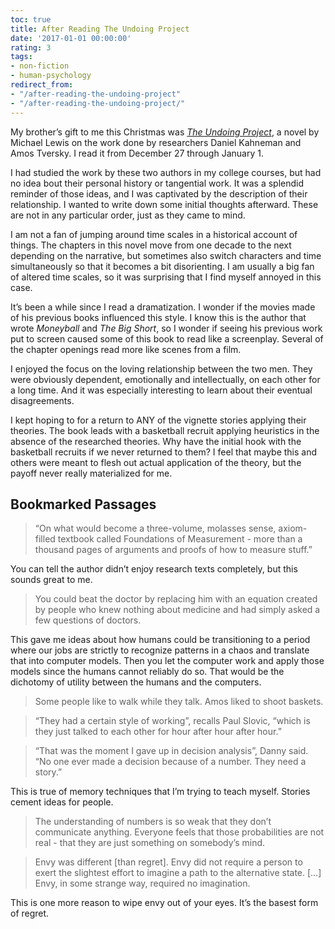 ```yaml
---
toc: true
title: After Reading The Undoing Project
date: '2017-01-01 00:00:00'
rating: 3
tags:
- non-fiction
- human-psychology
redirect_from:
- "/after-reading-the-undoing-project"
- "/after-reading-the-undoing-project/"
---
```


My brother’s gift to me this Christmas was [_The Undoing Project_](https://www.goodreads.com/book/show/30334134-the-undoing-project), a novel by Michael Lewis on the work done by researchers Daniel Kahneman and Amos Tversky. I read it from December 27 through January 1.

I had studied the work by these two authors in my college courses, but had no idea bout their personal history or tangential work. It was a splendid reminder of those ideas, and I was captivated by the description of their relationship. I wanted to write down some initial thoughts afterward. These are not in any particular order, just as they came to mind.

I am not a fan of jumping around time scales in a historical account of things. The chapters in this novel move from one decade to the next depending on the narrative, but sometimes also switch characters and time simultaneously so that it becomes a bit disorienting. I am usually a big fan of altered time scales, so it was surprising that I find myself annoyed in this case.

It’s been a while since I read a dramatization. I wonder if the movies made of his previous books influenced this style. I know this is the author that wrote _Moneyball_ and _The Big Short_, so I wonder if seeing his previous work put to screen caused some of this book to read like a screenplay. Several of the chapter openings read more like scenes from a film.

I enjoyed the focus on the loving relationship between the two men. They were obviously dependent, emotionally and intellectually, on each other for a long time. And it was especially interesting to learn about their eventual disagreements.

I kept hoping to for a return to ANY of the vignette stories applying their theories. The book leads with a basketball recruit applying heuristics in the absence of the researched theories. Why have the initial hook with the basketball recruits if we never returned to them? I feel that maybe this and others were meant to flesh out actual application of the theory, but the payoff never really materialized for me.

## Bookmarked Passages

> “On what would become a three-volume, molasses sense, axiom-filled textbook called Foundations of Measurement - more than a thousand pages of arguments and proofs of how to measure stuff.”

You can tell the author didn’t enjoy research texts completely, but this sounds great to me.

> You could beat the doctor by replacing him with an equation created by people who knew nothing about medicine and had simply asked a few questions of doctors.

This gave me ideas about how humans could be transitioning to a period where our jobs are strictly to recognize patterns in a chaos and translate that into computer models. Then you let the computer work and apply those models since the humans cannot reliably do so. That would be the dichotomy of utility between the humans and the computers.

> Some people like to walk while they talk. Amos liked to shoot baskets.

> “They had a certain style of working”, recalls Paul Slovic, “which is they just talked to each other for hour after hour after hour.”

> “That was the moment I gave up in decision analysis”, Danny said. “No one ever made a decision because of a number. They need a story.”

This is true of memory techniques that I’m trying to teach myself. Stories cement ideas for people.

> The understanding of numbers is so weak that they don’t communicate anything. Everyone feels that those probabilities are not real - that they are just something on somebody’s mind.

> Envy was different [than regret]. Envy did not require a person to exert the slightest effort to imagine a path to the alternative state. […] Envy, in some strange way, required no imagination.

This is one more reason to wipe envy out of your eyes. It’s the basest form of regret.

